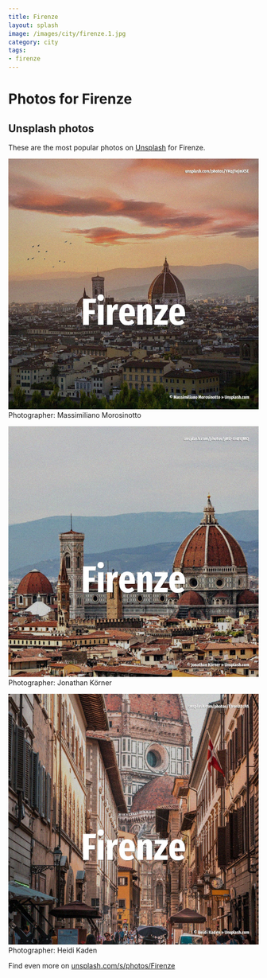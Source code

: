 ```yaml
---
title: Firenze
layout: splash
image: /images/city/firenze.1.jpg
category: city
tags:
- firenze
---
```

# Photos for Firenze
 
## Unsplash photos
These are the most popular photos on [Unsplash](https://unsplash.com) for Firenze.
 
![Firenze](/images/city/firenze.1.jpg)
Photographer:  Massimiliano Morosinotto
 
![Firenze](/images/city/firenze.2.jpg)
Photographer:  Jonathan Körner
 
![Firenze](/images/city/firenze.3.jpg)
Photographer:  Heidi Kaden
 
Find even more on [unsplash.com/s/photos/Firenze](https://unsplash.com/s/photos/Firenze)
 
